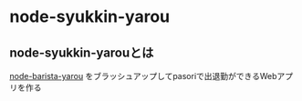# node-syukkin-yarou

## node-syukkin-yarouとは

[node-barista-yarou](https://github.com/daikiojm/node-barista-yarou) をブラッシュアップしてpasoriで出退勤ができるWebアプリを作る
